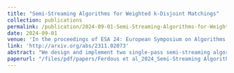 ```yaml
---
title: "Semi-Streaming Algorithms for Weighted k-Disjoint Matchings"
collection: publications
permalink: /publication/2024-09-01-Semi-Streaming-Algorithms-for-Weighted-k-Disjoint-Matchings
date: 2024-09-01
venue: 'In the proceedings of ESA 24: European Symposium on Algorithms'
link: 'http://arxiv.org/abs/2311.02073'
abstract: "We design and implement two single-pass semi-streaming algorithms for the maximum weight k-disjoint matching (k-DM) problem. Given an integer k, the k-DM problem is to find k pairwise edge-disjoint matchings such that the sum of the weights of the matchings is maximized. For k ≥ 2, this problem is NP-hard. Our first algorithm is based on the primal-dual framework of a linear programming relaxation of the problem and is 1 -approximate. We also develop an approximation preserving reduction from k-DM 3+ε to the maximum weight b-matching problem. Leveraging this reduction and an existing semi-streaming b-matching algorithm, we design a ( 1 )(1 − 1 )-approximate semi-streaming algorithm for k-DM. For 2+ε k+1 any constant ε > 0, both of these algorithms require O(nk log21+ε n) bits of space. To the best of our knowledge, this is the first study of semi-streaming algorithms for the k-DM problem. We compare our two algorithms to state-of-the-art offline algorithms on 95 real-world and synthetic test problems, including thirteen graphs generated from data center network traces. On these instances, our streaming algorithms used significantly less memory (ranging from 6× to 512× less) and were faster in runtime than the offline algorithms. Our solutions were often within 5\% of the best weights from the offline algorithms. We highlight that the existing offline algorithms run out of 1 TB of memory for most of the large instances (> 1 billion edges), whereas our streaming algorithms can solve these problems using only 100 GB memory for k = 8."
paperurl: "/files/pdf/papers/Ferdous et al_2024_Semi-Streaming Algorithms for Weighted k-Disjoint Matchings.pdf"
---
```

